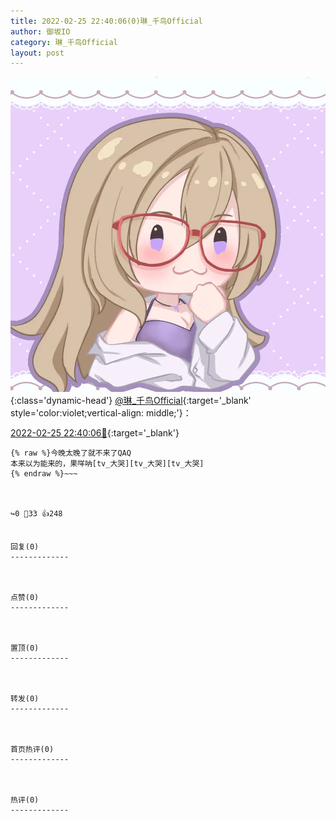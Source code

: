 ```yaml
---
title: 2022-02-25 22:40:06(0)琳_千鸟Official
author: 御坂IO
category: 琳_千鸟Official
layout: post
---
```


![img](/images/c0a88f85ebd0d056f37b114e0748e69556c8b488.jpg){:class='dynamic-head'}
[@琳_千鸟Official](https://space.bilibili.com/1620923329/dynamic){:target='_blank' style='color:violet;vertical-align: middle;'}：

[2022-02-25 22:40:06🔗](https://t.bilibili.com/631195291628863504){:target='_blank'}

~~~
{% raw %}今晚太晚了就不来了QAQ
本来以为能来的，果咩呐[tv_大哭][tv_大哭][tv_大哭]
{% endraw %}~~~



↪️0 💬33 👍248


回复(0)
-------------



点赞(0)
-------------



置顶(0)
-------------



转发(0)
-------------



首页热评(0)
-------------



热评(0)
-------------



